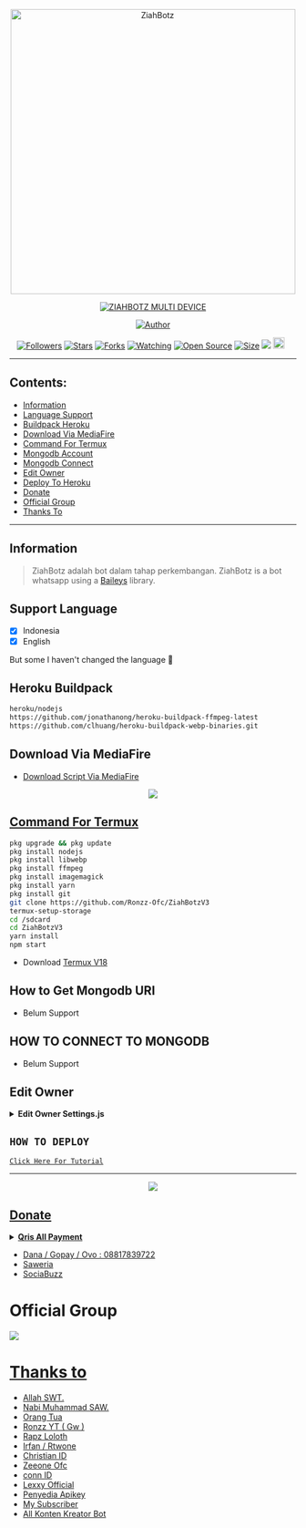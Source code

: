 <p align="center">
<img src="https://github.com/Ronzz-Ofc/ZiahBotzV3/blob/master/temp/media/logoNya.jpg" alt="ZiahBotz" width="500"/>


</p>
<p align="center">
<a href="#"><img title="ZIAHBOTZ MULTI DEVICE" src="https://img.shields.io/badge/ZIAHBOTZ MULTI DEVICE-green?colorA=%23ff0000&colorB=%23017e40&style=for-the-badge"></a>
</p>
<p align="center">
<a href="https://github.com/Ronzz-Ofc"><img title="Author" src="https://img.shields.io/badge/Author-Ronzz YT-red.svg?style=for-the-badge&logo=github"></a>
</p>
<p align="center">
<a href="https://github.com/Ronzz-Ofc/followers"><img title="Followers" src="https://img.shields.io/github/followers/Ronzz-Ofc?color=red&style=flat-square"></a>
<a href="https://github.com/Ronzz-Ofc/ZiahBotzV3/stargazers/"><img title="Stars" src="https://img.shields.io/github/stars/Ronzz-Ofc/ZiahBotzV3?color=blue&style=flat-square"></a>
<a href="https://github.com/Ronzz-Ofc/ZiahBotzV3/network/members"><img title="Forks" src="https://img.shields.io/github/forks/Ronzz-Ofc/ZiahBotzV3?color=red&style=flat-square"></a>
<a href="https://github.com/Ronzz-Ofc/ZiahBotzV3/watchers"><img title="Watching" src="https://img.shields.io/github/watchers/Ronzz-Ofc/ZiahBotzV3?label=Watchers&color=blue&style=flat-square"></a>
<a href="https://github.com/Ronzz-Ofc/ZiahBotzV3"><img title="Open Source" src="https://badges.frapsoft.com/os/v2/open-source.svg?v=103"></a>
<a href="https://github.com/Ronzz-Ofc/ZiahBotzV3/"><img title="Size" src="https://img.shields.io/github/repo-size/Ronzz-Ofc/ZiahBotzV3?style=flat-square&color=green"></a>
<a href="https://hits.seeyoufarm.com"><img src="https://hits.seeyoufarm.com/api/count/incr/badge.svg?url=https%3A%2F%2Fgithub.com%2FRonzz-Ofc%2FZiahBotzV3&count_bg=%2379C83D&title_bg=%23555555&icon=probot.svg&icon_color=%2300FF6D&title=hits&edge_flat=false"/></a>
<a href="https://github.com/Ronzz-Ofc/ZiahBotzV3/graphs/commit-activity"><img height="20" src="https://img.shields.io/badge/Maintained%3F-yes-green.svg"></a>&nbsp;&nbsp;
</p>
</div>

---

## Contents:
- [Information](#information)
- [Language Support](#support-language)
- [Buildpack Heroku](#heroku-buildpack)
- [Download Via MediaFire](#download-via-mediafire)
- [Command For Termux](#command-for-termux)
- [Mongodb Account](#how-to-get-mongodb-uri)
- [Mongodb Connect](#how-to-connect-to-mongodb)
- [Edit Owner](#edit-owner)
- [Deploy To Heroku](#how-to-deploy)
- [Donate](#donate)
- [Official Group](#official-group)
- [Thanks To](#thanks-to)

---

## Information
> ZiahBotz adalah bot dalam tahap perkembangan. ZiahBotz is a bot whatsapp using a [Baileys](https://github.com/adiwajshing/baileys) library.

## Support Language

- [x] Indonesia
- [x] English

But some I haven't changed the language 🛐

## Heroku Buildpack
```bash
heroku/nodejs
https://github.com/jonathanong/heroku-buildpack-ffmpeg-latest
https://github.com/clhuang/heroku-buildpack-webp-binaries.git
```

## Download Via MediaFire
- [Download Script  Via MediaFire](https://youtu.be/ZJRuLQjkPmw)

<p align="center">
<a href="https://youtu.be/ZJRuLQjkPmw"><img src="https://telegra.ph/file/c77eace39cb9c91de7081.jpg" />
</p>

## Command For Termux
```bash
pkg upgrade && pkg update
pkg install nodejs
pkg install libwebp
pkg install ffmpeg
pkg install imagemagick
pkg install yarn
pkg install git
git clone https://github.com/Ronzz-Ofc/ZiahBotzV3
termux-setup-storage
cd /sdcard
cd ZiahBotzV3
yarn install
npm start
```

- Download [Termux V18](https://sharelink.pw/apktermuxmod)

## How to Get Mongodb URI

- Belum Support

## HOW TO CONNECT TO MONGODB

- Belum Support

## Edit Owner 

<details>
    <summary> <b>Edit Owner Settings.js</b></summary><br/>

```ts
  {
 "contactOwner": "Nomor ke 1 lu",
 "contactOwner2": "Nomor ke 2 lu", 
 "botName": "Nama Bot",
 "ownerName": "Nama lu",
 "sessionName": "session",
 "footer": "Nama Bot © 2022",
 "packname": "Seterah",
 "author": "Seterah",
 
 "youtube": "YouTube lu kalo ga punya kasih tanda min (-) ajah",
 "github": "Github lu",
 "instagram": "Instagram lu",
 "tiktok": "Tiktok lu",
 "website": "Website lu",
 "email": "Email lu",
 "gender": "Gender/Alat kelamin lu",
 "agama": "Agama lu",
 "tanggallahir": "Tanggal lahir lu",
 "umur": "Umur lu",
 "kelas": "Kelas lu",
 "hobi": "Hobi lu",
 "sifat": "Sifat lu",
 "tinggal": "Tempat tinggal lu",
 "suka": "Lu suka apa? ",
 "benci": "Lu benci apa? ",
 
  "login_di": "https://alphabot-api.herokuapp.com",
  "apikey_alpha": "APIKEY LU", 
  
  "login_di": "https://ronzz-api.herokuapp.com",
  "apikey_ronzz": "APIKEY LU",
 
 "login_di": "https://zenzapis.xyz",
 "api_zenz": "APIKEY LU", 
 
 "login_di": "https://atlantic-pedia.co.id/reff/RonzzOfc",
 "apikey_antlatic": "APIKEY LU", 
 
 "payment": {
    "qris": {
      "link_nya": "Link gambar qris lu", 
      "atas_nama": "Nama lu" 
    },
    "dana": {
      "nomer": "Nomor dana lu", 
      "atas_nama": "Nama lu" 
    }},
    
  "pathQris": "./temp/media/qris.jpg", 
  "pathCont": "./temp/media/contributor.jpg", 
  "pathBc": "./temp/media/bc.jpg", 
  "pathThumb": "./temp/media/logoNya.jpg", 
  "pathThumb2": "./temp/media/logo.jpg", 
  "pathMenfes": "./temp/media/menfes.jpg" 
  }
```

</details>

## ```HOW TO DEPLOY```

[`Click Here For Tutorial`](https://youtu.be/RaUQUTrXK90?t=4m28s)<br>

----------

<p align="center">
  <a href="https://youtu.be/SdKHkld2NcI"><img src="https://a.top4top.io/p_2081imvxm1.jpg" />
</p>

## Donate
<details>
<summary> <b>Qris All Payment</b></summary><br/>
<img src="https://telegra.ph/file/3c485ff201d9337be14ef.jpg" />
</details>

- Dana / Gopay / Ovo : 08817839722
- [Saweria](https://saweria.co/RonzzYT)
- [SociaBuzz](https://sociabuzz.com/ronzzofc/donate)

# Official Group
<a href="https://chat.whatsapp.com/Eamzpgum2MXFUch9TBx75M"><img src="https://img.shields.io/badge/Official Group-25D366?style=for-the-badge&logo=whatsapp&logoColor=white" />

# Thanks to
- Allah SWT.
- Nabi Muhammad SAW.
- Orang Tua
- Ronzz YT ( Gw )
- Rapz Loloth
- Irfan / Rtwone
- Christian ID
- Zeeone Ofc
- conn ID
- Lexxy Official
- Penyedia Apikey
- My Subscriber
- All Konten Kreator Bot
